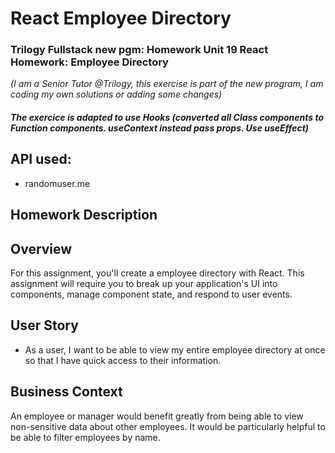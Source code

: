 # React Employee Directory

### Trilogy Fullstack new pgm: Homework Unit 19 React Homework: Employee Directory 
*(I am a Senior Tutor @Trilogy, this exercise is part of the new program, I am coding my own solutions or adding some changes)*

#### *The exercice is adapted to use Hooks (converted all Class components to Function components. useContext instead pass props. Use useEffect)* 

## API used:
* randomuser.me 

## Homework Description

## Overview

For this assignment, you'll create a employee directory with React. This assignment will require you to break up your application's UI into components, manage component state, and respond to user events.

## User Story

* As a user, I want to be able to view my entire employee directory at once so that I have quick access to their information.

## Business Context

An employee or manager would benefit greatly from being able to view non-sensitive data about other employees. It would be particularly helpful to be able to filter employees by name.

